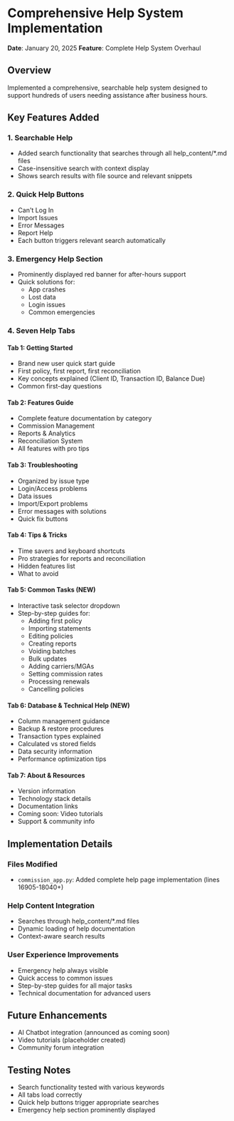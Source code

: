 # Comprehensive Help System Implementation

**Date**: January 20, 2025
**Feature**: Complete Help System Overhaul

## Overview
Implemented a comprehensive, searchable help system designed to support hundreds of users needing assistance after business hours.

## Key Features Added

### 1. Searchable Help
- Added search functionality that searches through all help_content/*.md files
- Case-insensitive search with context display
- Shows search results with file source and relevant snippets

### 2. Quick Help Buttons
- Can't Log In
- Import Issues  
- Error Messages
- Report Help
- Each button triggers relevant search automatically

### 3. Emergency Help Section
- Prominently displayed red banner for after-hours support
- Quick solutions for:
  - App crashes
  - Lost data
  - Login issues
  - Common emergencies

### 4. Seven Help Tabs

#### Tab 1: Getting Started
- Brand new user quick start guide
- First policy, first report, first reconciliation
- Key concepts explained (Client ID, Transaction ID, Balance Due)
- Common first-day questions

#### Tab 2: Features Guide
- Complete feature documentation by category
- Commission Management
- Reports & Analytics
- Reconciliation System
- All features with pro tips

#### Tab 3: Troubleshooting
- Organized by issue type
- Login/Access problems
- Data issues
- Import/Export problems
- Error messages with solutions
- Quick fix buttons

#### Tab 4: Tips & Tricks
- Time savers and keyboard shortcuts
- Pro strategies for reports and reconciliation
- Hidden features list
- What to avoid

#### Tab 5: Common Tasks (NEW)
- Interactive task selector dropdown
- Step-by-step guides for:
  - Adding first policy
  - Importing statements
  - Editing policies
  - Creating reports
  - Voiding batches
  - Bulk updates
  - Adding carriers/MGAs
  - Setting commission rates
  - Processing renewals
  - Cancelling policies

#### Tab 6: Database & Technical Help (NEW)
- Column management guidance
- Backup & restore procedures
- Transaction types explained
- Calculated vs stored fields
- Data security information
- Performance optimization tips

#### Tab 7: About & Resources
- Version information
- Technology stack details
- Documentation links
- Coming soon: Video tutorials
- Support & community info

## Implementation Details

### Files Modified
- `commission_app.py`: Added complete help page implementation (lines 16905-18040+)

### Help Content Integration
- Searches through help_content/*.md files
- Dynamic loading of help documentation
- Context-aware search results

### User Experience Improvements
- Emergency help always visible
- Quick access to common issues
- Step-by-step guides for all major tasks
- Technical documentation for advanced users

## Future Enhancements
- AI Chatbot integration (announced as coming soon)
- Video tutorials (placeholder created)
- Community forum integration

## Testing Notes
- Search functionality tested with various keywords
- All tabs load correctly
- Quick help buttons trigger appropriate searches
- Emergency help section prominently displayed